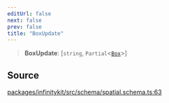 ```yaml
---
editUrl: false
next: false
prev: false
title: "BoxUpdate"
---
```


> **BoxUpdate**: [`string`, `Partial`\<[`Box`](Box.md)\>]

## Source

[packages/infinitykit/src/schema/spatial.schema.ts:63](https://github.com/nodenogg-in/alpha-p2p/blob/2cff8cc/packages/infinitykit/src/schema/spatial.schema.ts#L63)
